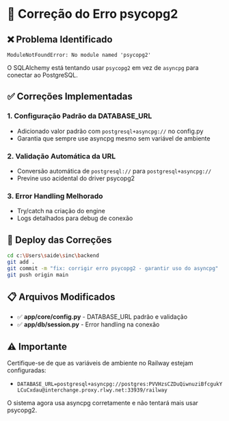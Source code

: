 # 🔧 Correção do Erro psycopg2

## ❌ Problema Identificado

```
ModuleNotFoundError: No module named 'psycopg2'
```

O SQLAlchemy está tentando usar `psycopg2` em vez de `asyncpg` para conectar ao PostgreSQL.

## ✅ Correções Implementadas

### 1. Configuração Padrão da DATABASE_URL
- Adicionado valor padrão com `postgresql+asyncpg://` no config.py
- Garantia que sempre use asyncpg mesmo sem variável de ambiente

### 2. Validação Automática da URL
- Conversão automática de `postgresql://` para `postgresql+asyncpg://`
- Previne uso acidental do driver psycopg2

### 3. Error Handling Melhorado
- Try/catch na criação do engine
- Logs detalhados para debug de conexão

## 🚀 Deploy das Correções

```bash
cd c:\Users\saide\sinc\backend
git add .
git commit -m "fix: corrigir erro psycopg2 - garantir uso do asyncpg"
git push origin main
```

## 📋 Arquivos Modificados

- ✅ **app/core/config.py** - DATABASE_URL padrão e validação
- ✅ **app/db/session.py** - Error handling na conexão

## ⚠️ Importante

Certifique-se de que as variáveis de ambiente no Railway estejam configuradas:
- `DATABASE_URL=postgresql+asyncpg://postgres:PVVHzsCZDuQiwnuziBfcgukYLCuCxdau@interchange.proxy.rlwy.net:33939/railway`

O sistema agora usa asyncpg corretamente e não tentará mais usar psycopg2.

